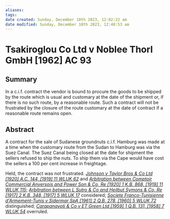 ```yaml
---
aliases: 
tags: 
date created: Sunday, December 10th 2023, 12:02:22 am
date modified: Sunday, December 10th 2023, 12:40:53 am
---
```


# Tsakiroglou Co Ltd v Noblee Thorl GmbH [1962] AC 93

## Summary

In a c.i.f. contract the vendor is bound to procure the goods to be shipped by the route which is usual and customary at the date of the shipment or, if there is no such route, by a reasonable route. Such a contract will not be frustrated by the closure of the route customary at the date of contract if a reasonable route remains open.

## Abstract

A contract for the sale of Sudanese groundnuts c.i.f. Hamburg was made at a time when the customary route from the Sudan to Hamburg was via the Suez Canal. The Suez Canal being closed at the date for shipment the sellers refused to ship the nuts. To ship them via the Cape would have cost the sellers a 100 per cent increase in freightage.

Held, the contract was not frustrated. _[Johnson v Taylor Bros & Co Ltd [1920] A.C. 144, [1919] 11 WLUK 62](https://uk.westlaw.com/Document/ICDCF8E00E42711DA8FC2A0F0355337E9/View/FullText.html?originationContext=document&transitionType=DocumentItem&ppcid=4b627b9aad004f7c96fb47809d5ba776&contextData=(sc.Default))_ and _[Arbitration between Comptoir Commercial Anversois and Power Son & Co, Re [1920] 1 K.B. 868, [1919] 11 WLUK 115](https://uk.westlaw.com/Document/I66CF4C90E42711DA8FC2A0F0355337E9/View/FullText.html?originationContext=document&transitionType=DocumentItem&ppcid=4b627b9aad004f7c96fb47809d5ba776&contextData=(sc.Default))_; _[Arbitration between L Sutro & Co and Heilbut Symons & Co, Re [1917] 2 K.B. 348, [1917] 5 WLUK 17](https://uk.westlaw.com/Document/I66D16F70E42711DA8FC2A0F0355337E9/View/FullText.html?originationContext=document&transitionType=DocumentItem&ppcid=4b627b9aad004f7c96fb47809d5ba776&contextData=(sc.Default))_ considered; _[Societe Franco-Tunisienne d'Armement-Tunis v Sidermar SpA [1961] 2 Q.B. 278, [1960] 5 WLUK 72](https://uk.westlaw.com/Document/IB0597B51E42811DA8FC2A0F0355337E9/View/FullText.html?originationContext=document&transitionType=DocumentItem&ppcid=4b627b9aad004f7c96fb47809d5ba776&contextData=(sc.Default))_ distinguished; _[Carapanayoti & Co v ET Green Ltd [1959] 1 Q.B. 131, [1958] 7 WLUK 54](https://uk.westlaw.com/Document/I824294F0E42711DA8FC2A0F0355337E9/View/FullText.html?originationContext=document&transitionType=DocumentItem&ppcid=4b627b9aad004f7c96fb47809d5ba776&contextData=(sc.Default))_ overruled.
